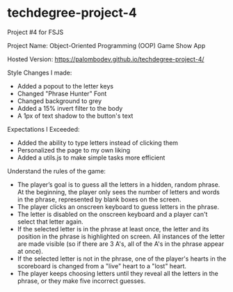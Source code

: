 # techdegree-project-4

Project #4 for FSJS

Project Name: Object-Oriented Programming (OOP) Game Show App

Hosted Version: https://palombodev.github.io/techdegree-project-4/

Style Changes I made:
 - Added a popout to the letter keys
 - Changed "Phrase Hunter" Font
 - Changed background to grey
 - Added a 15% invert filter to the body
 - A 1px of text shadow to the button's text
 
 Expectations I Exceeded:
  - Added the ability to type letters instead of clicking them
  - Personalized the page to my own liking
  - Added a utils.js to make simple tasks more efficient



Understand the rules of the game:

- The player’s goal is to guess all the letters in a hidden, random phrase. At the beginning, the player only sees the number of letters and words in the phrase, represented by blank boxes on the screen.
- The player clicks an onscreen keyboard to guess letters in the phrase.
- The letter is disabled on the onscreen keyboard and a player can't select that letter again.
- If the selected letter is in the phrase at least once, the letter and its position in the phrase is highlighted on screen. All instances of the letter are made visible (so if there are 3 A's, all of the A's in the phrase appear at once).
- If the selected letter is not in the phrase, one of the player's hearts in the scoreboard is changed from a "live" heart to a "lost" heart.
- The player keeps choosing letters until they reveal all the letters in the phrase, or they make five incorrect guesses.
